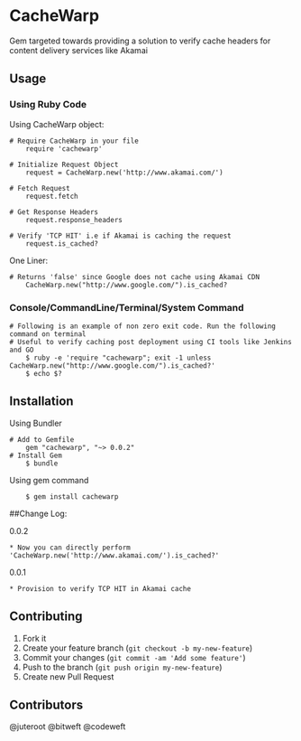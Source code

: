 # CacheWarp

Gem targeted towards providing a solution to verify cache headers for content delivery services like Akamai

## Usage

### Using Ruby Code

Using CacheWarp object:

```
# Require CacheWarp in your file
    require 'cachewarp'

# Initialize Request Object
    request = CacheWarp.new('http://www.akamai.com/')

# Fetch Request
    request.fetch

# Get Response Headers
    request.response_headers

# Verify 'TCP HIT' i.e if Akamai is caching the request
    request.is_cached?    
```

One Liner:

```
# Returns 'false' since Google does not cache using Akamai CDN
    CacheWarp.new("http://www.google.com/").is_cached?  
```

### Console/CommandLine/Terminal/System Command

```
# Following is an example of non zero exit code. Run the following command on terminal
# Useful to verify caching post deployment using CI tools like Jenkins and GO
    $ ruby -e 'require "cachewarp"; exit -1 unless CacheWarp.new("http://www.google.com/").is_cached?'
    $ echo $?   
```



## Installation

Using Bundler

```
# Add to Gemfile
    gem "cachewarp", "~> 0.0.2" 
# Install Gem
    $ bundle
```

Using gem command

```
    $ gem install cachewarp
```

##Change Log:

0.0.2

    * Now you can directly perform 'CacheWarp.new('http://www.akamai.com/').is_cached?'

0.0.1

    * Provision to verify TCP HIT in Akamai cache

## Contributing

1. Fork it
2. Create your feature branch (`git checkout -b my-new-feature`)
3. Commit your changes (`git commit -am 'Add some feature'`)
4. Push to the branch (`git push origin my-new-feature`)
5. Create new Pull Request

## Contributors

@juteroot
@bitweft
@codeweft
